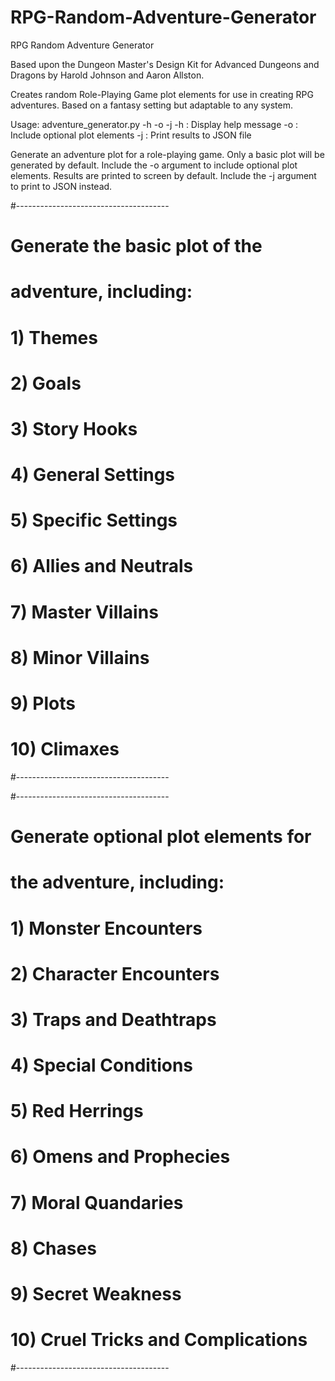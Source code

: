 # RPG-Random-Adventure-Generator
RPG Random Adventure Generator

Based upon the Dungeon Master's Design Kit for Advanced Dungeons and Dragons by Harold Johnson and Aaron Allston.

Creates random Role-Playing Game plot elements for use in creating RPG adventures. Based on a fantasy setting but adaptable to any system.

Usage: adventure_generator.py -h -o -j
        -h : Display help message
        -o : Include optional plot elements
        -j : Print results to JSON file
        
Generate an adventure plot for a role-playing game.
Only a basic plot will be generated by default.
Include the -o argument to include optional plot elements.
Results are printed to screen by default.
Include the -j argument to print to JSON instead.

#--------------------------------------
# Generate the basic plot of the
# adventure, including:
#    1) Themes
#    2) Goals
#    3) Story Hooks
#    4) General Settings
#    5) Specific Settings
#    6) Allies and Neutrals
#    7) Master Villains
#    8) Minor Villains
#    9) Plots
#    10) Climaxes
#--------------------------------------

#--------------------------------------
# Generate optional plot elements for
# the adventure, including:
#
#    1) Monster Encounters
#    2) Character Encounters
#    3) Traps and Deathtraps
#    4) Special Conditions
#    5) Red Herrings
#    6) Omens and Prophecies
#    7) Moral Quandaries
#    8) Chases
#    9) Secret Weakness
#    10) Cruel Tricks and Complications
#--------------------------------------
